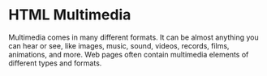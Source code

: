 # HTML Multimedia
Multimedia comes in many different formats. It can be almost anything you can hear or see, like images, music, sound, videos, records, films, animations, and more. Web pages often contain multimedia elements of different types and formats.
